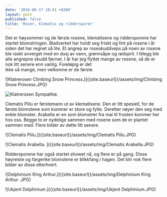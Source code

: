 ```yaml
---
date: '2016-06-17 18:41 +0200'
layout: post
published: false
title: 'Roser, klematis og riddersporer'
---
```


Det er høysommer og de første rosene, klematisene og riddersporene har startet blomstringen. Bladverket har holdt seg friskt og fint på rosene i år siden det har regnet så lite. Et angrep av roseskuddveps på noen av rosene ble raskt avverget med en dusj av vann, grønnsåpe og rødsprit. I tillegg ble alle angrepne skudd fjernet. I år har jeg flyttet mange av rosene, så de er nok litt senere enn vanlig. Foreløpig er det  
ikke så mange, men velkomne er de første.

![Klatrerosen Climbing Snow Princess.]({{site.baseurl}}/assets/img/Climbing Snow Princess.JPG)

![Klatrerosen Sympathie.]({{site.baseurl}}/assets/img/Sympathie.JPG)

<!--more-->

Clematis Piilu er førstemann ut av klematisene. Den er litt spesiell, for de første blomstene som kommer er store og fylte. Deretter nøyer den seg med enkle blomster. Arabella er en som blomstrer fra mai til frosten kommer her hos oss. Begge to er nydelige sammen med rosene som de er plantet sammen med. Flere bilder av dette litt senere.

![Clematis Piilu.]({{site.baseurl}}/assets/img/Clematis Piilu.JPG)

![Clematis Arabella. ]({{site.baseurl}}/assets/img/Clematis Arabella.JPG)

Riddersporene har også startet showet nå, og flere er på gang. Disse høyreiste og fargerike blomstene er blikkfang i hagen. Det blir nok flere bilder av disse etterhvert. 

![Delphinium King Arthur.]({{site.baseurl}}/assets/img/Delphinium King Arthur .JPG)

![Ukjent Delphinium.]({{site.baseurl}}/assets/img/Ukjent Delphinium.JPG)






